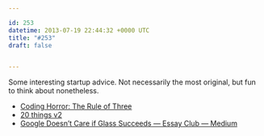 ```yaml
---

id: 253
datetime: 2013-07-19 22:44:32 +0000 UTC
title: "#253"
draft: false


---
```


Some interesting startup advice. Not necessarily the most original, but fun to think about nonetheless. 

 
 * [Coding Horror: The Rule of Three](http://www.codinghorror.com/blog/2013/07/rule-of-three.html)
 * [20 things v2](http://www.slideshare.net/benjaminling/20-things-v2)
 * [Google Doesn’t Care if Glass Succeeds — Essay Club — Medium](https://medium.com/essay-club/9b06c6334ac5)


